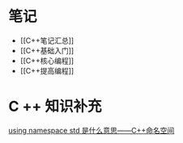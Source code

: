 
# 笔记

- [[C++笔记汇总]]
- [[C++基础入门]]
- [[C++核心编程]]
- [[C++提高编程]]

# C ++ 知识补充

[using namespace std 是什么意思——C++命名空间](https://blog.csdn.net/weixin_64116522/article/details/130117388)